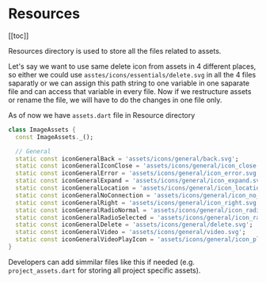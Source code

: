 # Resources

[[toc]]

Resources directory is used to store all the files related to assets.

Let's say we want to use same delete icon from assets in 4 different places, so either we could use `asstes/icons/essentials/delete.svg` in all the 4 files saparatly or we can assign this path string to one variable in one saparate file and can access that variable in every file. Now if we restructure assets or rename the file, we will have to do the changes in one file only.

As of now we have `assets.dart` file in Resource directory
```dart
class ImageAssets {
  const ImageAssets._();

  // General
  static const iconGeneralBack = 'assets/icons/general/back.svg';
  static const iconGeneralIconClose = 'assets/icons/general/icon_close.svg';
  static const iconGeneralError = 'assets/icons/general/icon_error.svg';
  static const iconGeneralExpand = 'assets/icons/general/icon_expand.svg';
  static const iconGeneralLocation = 'assets/icons/general/icon_location.svg';
  static const iconGeneralNoConnection = 'assets/icons/general/icon_no_connection.svg';
  static const iconGeneralRight = 'assets/icons/general/icon_right.svg';
  static const iconGeneralRadioNormal = 'assets/icons/general/icon_radio_normal.svg';
  static const iconGeneralRadioSelected = 'assets/icons/general/icon_radio_selected.svg';
  static const iconGeneralDelete = 'assets/icons/general/delete.svg';
  static const iconGeneralVideo = 'assets/icons/general/video.svg';
  static const iconGeneralVideoPlayIcon = 'assets/icons/general/icon_play_video.svg';
}
```

Developers can add simmilar files like this if needed (e.g. `project_assets.dart` for storing all project specific assets).